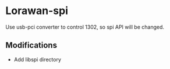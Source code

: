# Lorawan-spi
Use usb-pci converter to control 1302, so spi API will be changed.

## Modifications
* Add libspi directory

